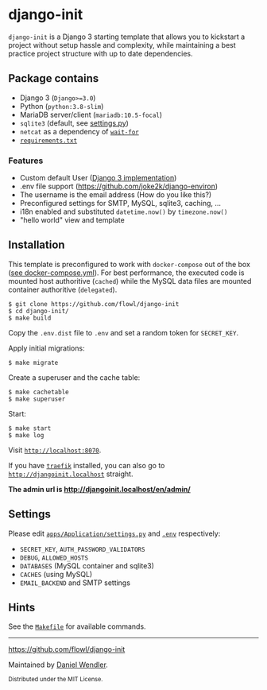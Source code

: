 
# django-init

`django-init` is a Django 3 starting template that allows you to kickstart a project without setup hassle and complexity, while maintaining a best practice project structure with up to date dependencies.


## Package contains

- Django 3 (`Django>=3.0`)
- Python (`python:3.8-slim`)
- MariaDB server/client (`mariadb:10.5-focal`)
- `sqlite3` (default, see [settings.py](apps/Application/settings.py))
- `netcat` as a dependency of [`wait-for`](https://github.com/eficode/wait-for)
- [`requirements.txt`](requirements.txt)

### Features

- Custom default User ([Django 3 implementation](https://docs.djangoproject.com/en/3.0/topics/auth/customizing/#substituting-a-custom-user-model))
- .env file support (https://github.com/joke2k/django-environ)
- The username is the email address (How do you like this?)
- Preconfigured settings for SMTP, MySQL, sqlite3, caching, ...
- i18n enabled and substituted `datetime.now()` by `timezone.now()`
- "hello world" view and template


## Installation

This template is preconfigured to work with `docker-compose` out of the box ([see docker-compose.yml](docker-compose.yml)).
For best performance, the executed code is mounted host authoritive (`cached`) while the MySQL data files are mounted container authoritive (`delegated`). 

    $ git clone https://github.com/flowl/django-init
    $ cd django-init/
    $ make build
    
Copy the `.env.dist` file to `.env` and set a random token for `SECRET_KEY`. 
    
Apply initial migrations:
    
    $ make migrate
    
Create a superuser and the cache table:

    $ make cachetable
    $ make superuser

Start:
    
    $ make start
    $ make log
    
Visit [`http://localhost:8070`](http://localhost:8070).

If you have [`traefik`](https://docs.traefik.io/) installed, you can also go to [`http://djangoinit.localhost`](http://djangoinit.localhost) straight.

**The admin url is http://djangoinit.localhost/en/admin/** 


## Settings

Please edit [`apps/Application/settings.py`](apps/Application/settings.py) and 
[`.env`](.env) respectively:

- `SECRET_KEY`, `AUTH_PASSWORD_VALIDATORS`
- `DEBUG`, `ALLOWED_HOSTS`
- `DATABASES` (MySQL container and sqlite3)
- `CACHES` (using MySQL)
- `EMAIL_BACKEND` and SMTP settings

## Hints

See the [`Makefile`](Makefile) for available commands.


---


https://github.com/flowl/django-init


Maintained by [Daniel Wendler](https://danielwendler.dev).


<small>Distributed under the MIT License.</small>
